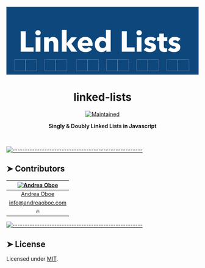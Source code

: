 <!-- ⚠️ This README has been generated from the file(s) "blueprint.md" ⚠️--><p align="center">
  <img src="https://raw.githubusercontent.com/meshuggahbobo/linked-lists/main/img/logo.png" alt="Logo" width="auto" height="auto" />
</p>
<h1 align="center">linked-lists</h1>
<p align="center">
		<a href="https://github.com/meshuggahbobo/linked-lists/graphs/commit-activity"><img alt="Maintained" src="https://img.shields.io/badge/Maintained%3F-yes-green.svg" height="20"/></a>
	</p>

<p align="center">
  <b>Singly & Doubly Linked Lists in Javascript</b></br>
  <sub><sub>
</p>

<br />


[![-----------------------------------------------------](https://raw.githubusercontent.com/andreasbm/readme/master/assets/lines/colored.png)](#contributors)

## ➤ Contributors
	

| [<img alt="Andrea Oboe" src="https://avatars.githubusercontent.com/u/36472094?v=4" width="100">](https://www.andreaoboe.com) |
|:--------------------------------------------------:|
| [Andrea Oboe](https://www.andreaoboe.com)        |
| [info@andreaoboe.com](mailto:info@andreaoboe.com) |
| 🔥                                               |


[![-----------------------------------------------------](https://raw.githubusercontent.com/andreasbm/readme/master/assets/lines/colored.png)](#license)

## ➤ License
	
Licensed under [MIT](https://opensource.org/licenses/MIT).